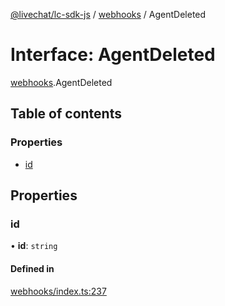 [@livechat/lc-sdk-js](../README.md) / [webhooks](../modules/webhooks.md) / AgentDeleted

# Interface: AgentDeleted

[webhooks](../modules/webhooks.md).AgentDeleted

## Table of contents

### Properties

- [id](webhooks.AgentDeleted.md#id)

## Properties

### id

• **id**: `string`

#### Defined in

[webhooks/index.ts:237](https://github.com/livechat/lc-sdk-js/blob/125a327/src/webhooks/index.ts#L237)
